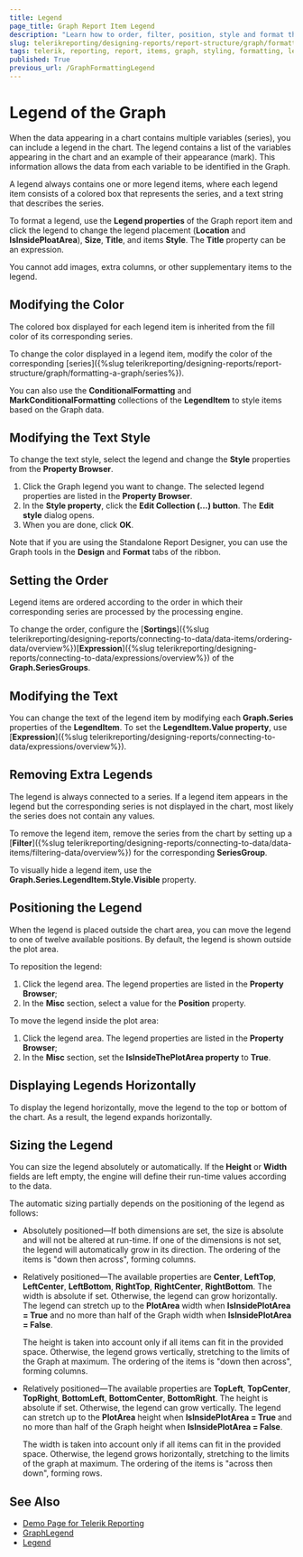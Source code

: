 ```yaml
---
title: Legend
page_title: Graph Report Item Legend 
description: "Learn how to order, filter, position, style and format the legend of the Telerik Reporting Graph report item."
slug: telerikreporting/designing-reports/report-structure/graph/formatting-a-graph/legend
tags: telerik, reporting, report, items, graph, styling, formatting, legend, filter, order, sort, position
published: True
previous_url: /GraphFormattingLegend
---
```


# Legend of the Graph

When the data appearing in a chart contains multiple variables (series), you can include a legend in the chart. The legend contains a list of the variables appearing in the chart and an example of their appearance (mark). This information allows the data from each variable to be identified in the Graph.

A legend always contains one or more legend items, where each legend item consists of a colored box that represents the series, and a text string that describes the series.

To format a legend, use the __Legend properties__ of the Graph report item and click the legend to change the legend placement (**Location** and **IsInsidePloatArea**), **Size**, **Title**, and items **Style**. The **Title** property can be an expression.

You cannot add images, extra columns, or other supplementary items to the legend.

## Modifying the Color

The colored box displayed for each legend item is inherited from the fill color of its corresponding series.

To change the color displayed in a legend item, modify the color of the corresponding [series]({%slug telerikreporting/designing-reports/report-structure/graph/formatting-a-graph/series%}).

You can also use the **ConditionalFormatting** and **MarkConditionalFormatting** collections of the **LegendItem** to style items based on the Graph data.

## Modifying the Text Style

To change the text style, select the legend and change the __Style__ properties from the __Property Browser__.

1. Click the Graph legend you want to change. The selected legend properties are listed in the __Property Browser__.
1. In the __Style property__, click the __Edit Collection (…) button__. The **Edit style** dialog opens.
1. When you are done, click **OK**.

Note that if you are using the Standalone Report Designer, you can use the Graph tools in the **Design** and **Format** tabs of the ribbon.

## Setting the Order

Legend items are ordered according to the order in which their corresponding series are processed by the processing engine.

To change the order, configure the [**Sortings**]({%slug telerikreporting/designing-reports/connecting-to-data/data-items/ordering-data/overview%})[**Expression**]({%slug telerikreporting/designing-reports/connecting-to-data/expressions/overview%}) of the **Graph.SeriesGroups**.

## Modifying the Text

You can change the text of the legend item by modifying each **Graph.Series** properties of the **LegendItem**. To set the __LegendItem.Value property__, use [**Expression**]({%slug telerikreporting/designing-reports/connecting-to-data/expressions/overview%}).

## Removing Extra Legends

The legend is always connected to a series. If a legend item appears in the legend but the corresponding series is not displayed in the chart, most likely the series does not contain any values.

To remove the legend item, remove the series from the chart by setting up a [**Filter**]({%slug telerikreporting/designing-reports/connecting-to-data/data-items/filtering-data/overview%}) for the corresponding **SeriesGroup**.

To visually hide a legend item, use the __Graph.Series.LegendItem.Style.Visible__ property.

## Positioning the Legend

When the legend is placed outside the chart area, you can move the legend to one of twelve available positions. By default, the legend is shown outside the plot area.

To reposition the legend:

1. Click the legend area. The legend properties are listed in the __Property Browser__;
1. In the __Misc__ section, select a value for the **Position** property.

To move the legend inside the plot area:

1. Click the legend area. The legend properties are listed in the __Property Browser__;
1. In the __Misc__ section, set the __IsInsideThePlotArea property__ to __True__.

## Displaying Legends Horizontally

To display the legend horizontally, move the legend to the top or bottom of the chart. As a result, the legend expands horizontally.

## Sizing the Legend

You can size the legend absolutely or automatically. If the **Height** or **Width** fields are left empty, the engine will define their run-time values according to the data.

The automatic sizing partially depends on the positioning of the legend as follows:

* Absolutely positioned&mdash;If both dimensions are set, the size is absolute and will not be altered at run-time. If one of the dimensions is not set, the legend will automatically grow in its direction. The ordering of the items is "down then across", forming columns.
* Relatively positioned&mdash;The available properties are **Center**, **LeftTop**, **LeftCenter**, **LeftBottom**, **RightTop**, **RightCenter**, **RightBottom**. The width is absolute if set. Otherwise, the legend can grow horizontally. The legend can stretch up to the **PlotArea** width when **IsInsidePlotArea = True** and no more than half of the Graph width when **IsInsidePlotArea = False**.

	The height is taken into account only if all items can fit in the provided space. Otherwise, the legend grows vertically, stretching to the limits of the Graph at maximum. The ordering of the items is "down then across", forming columns.

* Relatively positioned&mdash;The available properties are **TopLeft**, **TopCenter**, **TopRight**, **BottomLeft**, **BottomCenter**, **BottomRight**. The height is absolute if set. Otherwise, the legend can grow vertically. The legend can stretch up to the **PlotArea** height when **IsInsidePlotArea = True** and no more than half of the Graph height when **IsInsidePlotArea = False**.

	The width is taken into account only if all items can fit in the provided space. Otherwise, the legend grows horizontally, stretching to the limits of the graph at maximum. The ordering of the items is "across then down", forming rows.

## See Also

* [Demo Page for Telerik Reporting](https://demos.telerik.com/reporting)
* [GraphLegend](/api/Telerik.Reporting.GraphLegend)
* [Legend](/api/Telerik.Reporting.Graph#Telerik_Reporting_Graph_Legend)
